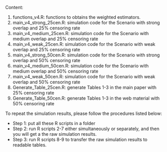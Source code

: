 Content:
1. functions_v4.R: functions to obtains the weighted estimators.
2. main_v4_strong_25cen.R: simulation code for the Scenario with strong overlap and 25% censoring rate 
3. main_v4_medium_25cen.R: simulation code for the Scenario with medium overlap and 25% censoring rate 
4. main_v4_weak_25cen.R: simulation code for the Scenario with weak overlap and 25% censoring rate 
5. main_v4_strong_50cen.R: simulation code for the Scenario with strong overlap and 50% censoring rate 
6. main_v4_medium_50cen.R: simulation code for the Scenario with medium overlap and 50% censoring rate 
7. main_v4_weak_50cen.R: simulation code for the Scenario with weak overlap and 50% censoring rate 
8. Generate_Table_25cen.R: generate Tables 1-3 in the main paper with 25% censoring rate
9. Generate_Table_50cen.R: generate Tables 1-3 in the web material with 50% censoring rate

To repeat the simulation results, please follow the procedures listed below:
- Step 1: put all these R scripts in a folder
- Step 2: run R scripts 2-7 either simultaneously or separately, and then you will get a the raw simulation results.
- Step 3: run R scripts 8-9 to transfer the raw simulation results to readable tables.
